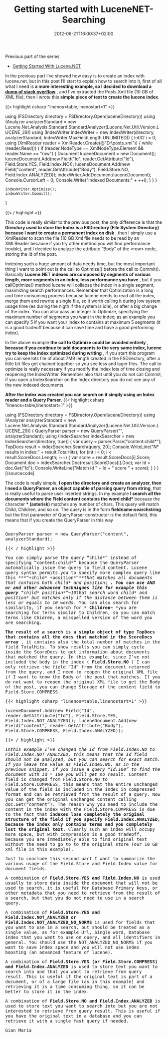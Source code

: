 ﻿---
title: "Getting started with LuceneNET-Searching"
description: ""
date: 2012-06-21T16:00:37+02:00
draft: false
tags: [lucene]
categories: [Tools and library]
---
Previous part of the series

- [Getting Started With Lucene.NET](http://www.codewrecks.com/blog/index.php/2012/06/20/getting-started-with-lucene-net/)

In the previous part I’ve showed how easy is to create an index with lucene.net, but in this post I’ll start to explain how to search into it, first of all what I need is  **a more interesting example, so I decided to download a [dump of stack overflow](http://blog.stackoverflow.com/2009/06/stack-overflow-creative-commons-data-dump/)** , and I’ve extracted the Posts.Xml file (10 GB of XML file), then I wrote this  **simple piece of text to create the lucene index**.

{{< highlight csharp "linenos=table,linenostart=1" >}}


using (FSDirectory directory = FSDirectory.Open(luceneDirectory))
using (Analyzer analyzerStandard =
    new Lucene.Net.Analysis.Standard.StandardAnalyzer(Lucene.Net.Util.Version.LUCENE_29))
using (IndexWriter indexWriter = new IndexWriter(directory, analyzerStandard, IndexWriter.MaxFieldLength.UNLIMITED))
{
    Int32 i = 0;
    using (XmlReader reader = XmlReader.Create(@"D:\posts.xml"))
    {
        while (reader.Read())
        {
            if (reader.NodeType == XmlNodeType.Element &&
                reader.Name == "row")
            {
                Document luceneDocument = new Document();
                luceneDocument.Add(new Field("Id", reader.GetAttribute("Id"), Field.Store.YES, Field.Index.NO));
                luceneDocument.Add(new Field("content", reader.GetAttribute("Body"), Field.Store.NO, Field.Index.ANALYZED));
                indexWriter.AddDocument(luceneDocument);
                Console.CursorLeft = 0;
                Console.Write("Indexed Documents:" + ++i);
            }
        }
    }

    indexWriter.Optimize();
    indexWriter.Commit();
}

{{< / highlight >}}

This code is really similar to the previous post, the only difference is that the **Directory used to store the Index is a FSDirectory (File System Directory) because I want to create a permanent index on disk** , then I simply use a XmlReader to scan the file (10 GB Xml file needs to be read by an XMLReader because if you try other method you will find performance trouble), and I decided to analyze the attribute “Body” of the &lt;row&gt; node, storing the Id of the post.

Indexing such a huge amount of data needs time, but the most important thing I want to point out is the call to Optimize() before the call to Commit(). Basically  **Lucene.NET indexes are composed by segments of various length, more segments in an index, less performance you have** , but if you callOptimize() method lucene will collapse the index in a single segment, maximizing search performances. Remember that Optimization is a long and time consuming process because lucene needs to read all the index, merge them and rewrite a single file, so it worth calling it during low system usage time (es during the nigth if the system is idle), or after a big change of the index. You can also pass an integer to Optimize, specifying the maximum number of segments you want in the index; as an example you can specify 5 if you want your index to contains at maximum 5 segments (it is a good tradeoff because it can save time and have a good performing index).

In the above example  **the call to Optimize could be avoided entirely** ,  **because if you continue to add documents to the very same index, lucene try to keep the index optimized during writing** , if you start this program you can see lots file of about 7MB length created in the FSDirectory, after a little bit files get chained together so you see less and lager files. The call to optimize is really necessary if you modify the index lots of time closing and reopening the IndexWriter. Remember also that until you do not call Commit, if you open a IndexSearcher on the Index directory you do not see any of the new indexed documents.

 **After the index was created you can search on it simply using an Index reader and a Query Parser.** {{< highlight csharp "linenos=table,linenostart=1" >}}


using (FSDirectory directory = FSDirectory.Open(luceneDirectory))
using (Analyzer analyzerStandard = new Lucene.Net.Analysis.Standard.StandardAnalyzer(Lucene.Net.Util.Version.LUCENE_29))
{
    QueryParser parser = new QueryParser("", analyzerStandard);
    using (IndexSearcher indexSearcher = new IndexSearcher(directory, true))
    {
        var query = parser.Parse("content:child*");
        TopDocs result = indexSearcher.Search(query, 20);
        Console.WriteLine("N° results in index:" + result.TotalHits);
        for (int i = 0; i < result.ScoreDocs.Length; i++)
        {
            var score = result.ScoreDocs&#91;i&#93;.Score;
            Document doc = indexSearcher.Doc(result.ScoreDocs&#91;i&#93;.Doc);
            var Id = doc.Get("Id");
            Console.WriteLine("Match id " + Id + " score " + score);
        }
    }
}
&#91;/sourcecode&#93;
</pre>
</div>

<p>The code is really simple, <strong>I open the directory and create an analyzer, then I need a QueryParser, an object capable of parsing query from string</strong>, that is really useful to parse user inserted strings. In my example <strong>I search all the documents where the Field content contains the word child* </strong>because the character <strong>* (asterisk)</strong> matches any number of chars. This query will match Child, Children, and so on. The query is in the form <strong>fieldname:searchstring</strong> but the first parameter of QueryParser constructor is the default field, this means that if you create the QueryParser in this way</p>

<div style="padding-bottom: 0px; margin: 0px; padding-left: 0px; padding-right: 0px; display: inline; float: none; padding-top: 0px" id="scid:C89E2BDB-ADD3-4f7a-9810-1B7EACF446C1:e7073df1-a013-42ed-a230-9be1eedaf989" class="wlWriterEditableSmartContent"><pre style=white-space:normal>

QueryParser parser = new QueryParser("content", analyzerStandard);

{{< / highlight >}}

You can simply parse the query “child\*” instead of specifying “content:child\*” because the QueryParser automatically issue the query to field content. Lucene query syntax permits you to specify more complex query like this ***“+child\* +position\*”***that matches *all documents that contains both child\* and position\ **. You can use AND or and other advanced techniques like for example this query** *“child\* position\*”~10***that *search word child\* and position\* but matches only if the distance between them is less or equals to 10 words*. You can also search for similarity, if you search for * **Children~** *you are searching for terms similar to Children, so you can match terms like Chidren, a misspelled version of the word you are searching.

 **The result of a search is a simple object of type TopDocs that contains all the docs that matched in the ScoreDocs array** , it contains also the total number of matches in the field TotalHits. To show results you can simply cycle inside the ScoreDocs to get information about documents that matched the query. In this example, since I’ve not included the body in the index ( **Field.Store.NO** ) I can only retrieve the field “Id” from the document returned from the query, and I need to reopen the original XML file if I want to know the Body of the post that matches. If you do not want to reopen the original XML file to get the Body of the post, you can change Storage of the content field to Field.Store.COMPRESS.

{{< highlight csharp "linenos=table,linenostart=1" >}}


luceneDocument.Add(new Field("Id", reader.GetAttribute("Id"), Field.Store.YES, Field.Index.NOT_ANALYZED));
luceneDocument.Add(new Field("content", reader.GetAttribute("Body"), Field.Store.COMPRESS, Field.Index.ANALYZED));

{{< / highlight >}}

In*this example I’ve changed the Id from Field.Index.NO to Field.Index.NOT\_ANALYZED, this means that the Id field should not be analyzed, but you can search for exact match. If you leave the value as Field.Index.NO, as in the previous snippet, if you issue a query “Id:100” to find the document with Id = 100 you will get no result*. Content field is changed from Field.Store.NO to Field.Store.COMPRESS, this means that the entire unchanged value of the field is included in the index in compressed format and can be retrieved from the result of a query. Now you can get the original unchanged content calling doc.Get(“content”). The reason why you need to include the content in the index with the Field.Store.COMPRESS is due to the fact that  **indexes lose completely the original structure of the field if you specify Field.Index.ANALYZED, because the index only contains terms and you completely lost the original text**. Clearly such an index will occupy more space, but with compression is a good tradeoff, because you are immediately able to find original text without the need to go to to the original store (our 10 GB xml file in this example).

Just to conclude this second part I want to summarize the various usage of the Field.Store and Field.Index value for document fields.

A combination of  **Field.Store.YES and Field.Index.NO** is used usually to store data inside the document that will not be used to search, it is useful for Database Primary keys, or other metadata that you need to retrieve from the result of a search, but that you do not need to use in a search query.

A combination of  **Field.Store.YES and Field.Index.NOT\_ANALYZED or Field.Index.NOT\_ANALYZED\_NO\_NORMS** is used for fields that you want to use in a search, but should be treated as a single value, as for example Url, Single word, Database Index that you want to use on query, and all identifiers in general. You should use the NOT\_ANALYZED\_NO\_NORMS if you want to save index space and you will not use index boosting (an advanced feature of lucene).

A combination of  **Field.Store.YES (or Field.Store.COMPRESS) and Field.Index.ANALYZED** is used to store text you want to search into and that you want to retrieve from query result. This is useful if the original text is part of a document, or of a large file (as in this example) and retrieving it is a time consuming thing, so it can be better to store it in the index.

A combination of  **Field.Store.NO and Field.Index.ANALYZED** is used to store text you want to search into but you are not interested to retrieve from query result. This is useful if you have the original text in a database and you can retrieve it with a single fast query if needed.

Gian Maria
